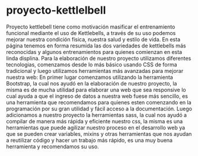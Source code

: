 # proyecto-kettlelbell  
Proyecto kettlebell tiene como motivación masificar el entrenamiento funcional mediante el uso de Kettlebells, a través de su uso podemos mejorar nuestra condición física, nuestra salud y estilo de vida. 
En esta página tenemos en forma resumida las dos variedades de kettlebells más reconocidas y algunos entrenamientos para quienes comienzan en esta linda displina.
Para la elaboración de nuestro proyecto utilizamos diferentes tecnologias, comenzamos desde lo más básico usando CSS de forma tradicional y luego utilizamos herramientas más avanzadas para mejorar nuestra web:
En primer lugar comenzamos utilizando la herramienta Bootstrap, la cual nos ayudó en la elaboración de nuestro proyecto, la misma es de mucha utilidad para elaborar una web que sea responsive lo cual ayuda a que 
el ingreso de datos a nuestra web fuese más sencillo, es una herramienta que recomendamos para quienes esten comenzando en la programación por su gran utilidad y fácil acceso a la documentación.
Luego adicionamos a nuestro proyecto la herramientas sass, la cual nos ayudó a compilar de manera más rápida y eficiente nuestro css, la misma es una herramientas que puede agilizar nuestro proceso en el desarrollo
web ya que se pueden crear variables, mixins y otras herramientas que nos ayudan a reutilizar código y hacer un trabajo más rápido, es una muy buena herramienta y recomendamos su uso. 
